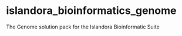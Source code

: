 islandora_bioinformatics_genome
===============================

The Genome solution pack for the Islandora Bioinformatic Suite
